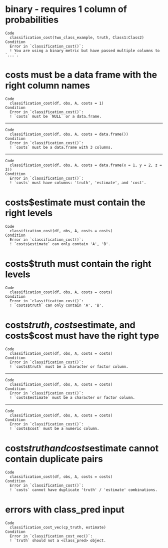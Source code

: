 # binary - requires 1 column of probabilities

    Code
      classification_cost(two_class_example, truth, Class1:Class2)
    Condition
      Error in `classification_cost()`:
      ! You are using a binary metric but have passed multiple columns to `...`.

# costs must be a data frame with the right column names

    Code
      classification_cost(df, obs, A, costs = 1)
    Condition
      Error in `classification_cost()`:
      ! `costs` must be `NULL` or a data.frame.

---

    Code
      classification_cost(df, obs, A, costs = data.frame())
    Condition
      Error in `classification_cost()`:
      ! `costs` must be a data.frame with 3 columns.

---

    Code
      classification_cost(df, obs, A, costs = data.frame(x = 1, y = 2, z = 3))
    Condition
      Error in `classification_cost()`:
      ! `costs` must have columns: 'truth', 'estimate', and 'cost'.

# costs$estimate must contain the right levels

    Code
      classification_cost(df, obs, A, costs = costs)
    Condition
      Error in `classification_cost()`:
      ! `costs$estimate` can only contain 'A', 'B'.

# costs$truth must contain the right levels

    Code
      classification_cost(df, obs, A, costs = costs)
    Condition
      Error in `classification_cost()`:
      ! `costs$truth` can only contain 'A', 'B'.

# costs$truth, costs$estimate, and costs$cost must have the right type

    Code
      classification_cost(df, obs, A, costs = costs)
    Condition
      Error in `classification_cost()`:
      ! `costs$truth` must be a character or factor column.

---

    Code
      classification_cost(df, obs, A, costs = costs)
    Condition
      Error in `classification_cost()`:
      ! `costs$estimate` must be a character or factor column.

---

    Code
      classification_cost(df, obs, A, costs = costs)
    Condition
      Error in `classification_cost()`:
      ! `costs$cost` must be a numeric column.

# costs$truth and costs$estimate cannot contain duplicate pairs

    Code
      classification_cost(df, obs, A, costs = costs)
    Condition
      Error in `classification_cost()`:
      ! `costs` cannot have duplicate 'truth' / 'estimate' combinations.

# errors with class_pred input

    Code
      classification_cost_vec(cp_truth, estimate)
    Condition
      Error in `classification_cost_vec()`:
      ! `truth` should not a <class_pred> object.

